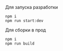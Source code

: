 Для запуска разработки

```
npm i
npm run start:dev
```

Для сборки в прод

```
npm i
npm run build
```